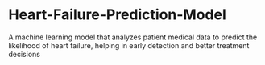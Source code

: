 # Heart-Failure-Prediction-Model
A machine learning model that analyzes patient medical data to predict the likelihood of heart failure, helping in early detection and better treatment decisions
